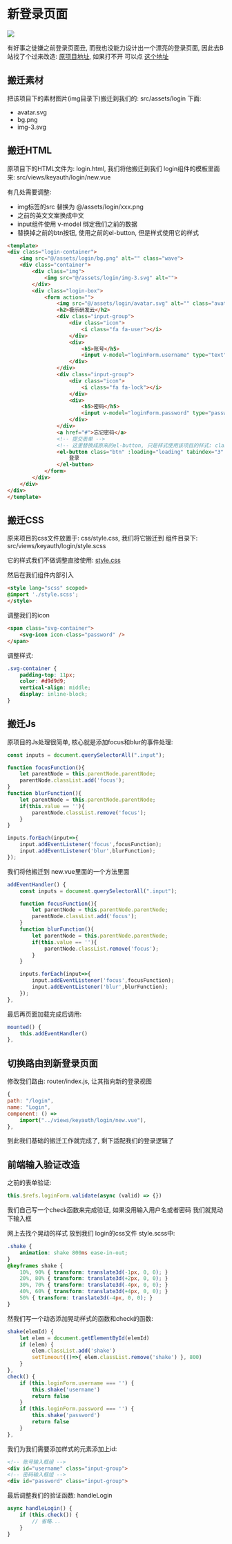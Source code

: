 # 新登录页面

![](./images/new-login.png)

有好事之徒嫌之前登录页面丑, 而我也没能力设计出一个漂亮的登录页面, 因此去B站找了个过来改造: [原项目地址](https://github.com/ramostear/login-page-01), 如果打不开 可以点 [这个地址](https://hub.fastgit.org/ramostear/login-page-01)

## 搬迁素材

把该项目下的素材图片(img目录下)搬迁到我们的: src/assets/login 下面:
+ avatar.svg
+ bg.png
+ img-3.svg

## 搬迁HTML

原项目下的HTML文件为: login.html, 我们将他搬迁到我们 login组件的模板里面来: src/views/keyauth/login/new.vue

有几处需要调整:
+ img标签的src 替换为 @/assets/login/xxx.png
+ 之前的英文文案换成中文
+ input组件使用 v-model 绑定我们之前的数据
+ 替换掉之前的btn按钮, 使用之前的el-button, 但是样式使用它的样式

```html
<template>
<div class="login-container">
    <img src="@/assets/login/bg.png" alt="" class="wave">
    <div class="container">
        <div class="img">
            <img src="@/assets/login/img-3.svg" alt="">
        </div>
        <div class="login-box">
            <form action="">
                <img src="@/assets/login/avatar.svg" alt="" class="avatar">
                <h2>极乐研发云</h2>
                <div class="input-group">
                    <div class="icon">
                        <i class="fa fa-user"></i>
                    </div>
                    <div>
                        <h5>账号</h5>
                        <input v-model="loginForm.username" type="text" class="input">
                    </div>
                </div>
                <div class="input-group">
                    <div class="icon">
                        <i class="fa fa-lock"></i>
                    </div>
                    <div>
                        <h5>密码</h5>
                        <input v-model="loginForm.password" type="password" class="input">
                    </div>
                </div>
                <a href="#">忘记密码</a>
                <!-- 提交表单 -->
                <!-- 这里替换成原来的el-button, 只是样式使用该项目的样式: class login-btn --> btn
                <el-button class="btn" :loading="loading" tabindex="3" size="medium" type="primary" @click="handleLogin">
                    登录
                </el-button>
            </form>
        </div>
    </div>
</div>
</template>
```

## 搬迁CSS

原来项目的css文件放置于: css/style.css, 我们将它搬迁到 组件目录下: src/views/keyauth/login/style.scss

它的样式我们不做调整直接使用: [style.css](https://hub.fastgit.org/ramostear/login-page-01/blob/master/css/style.css)

然后在我们组件内部引入

```html
<style lang="scss" scoped>
@import './style.scss';
</style>
```

调整我们的icon
```html
<span class="svg-container">
    <svg-icon icon-class="password" />
</span>
```

调整样式:
```css
.svg-container {
    padding-top: 11px;
    color: #d9d9d9;
    vertical-align: middle;
    display: inline-block;
}
```

## 搬迁Js

原项目的Js处理很简单, 核心就是添加focus和blur的事件处理:
```js
const inputs = document.querySelectorAll(".input");

function focusFunction(){
    let parentNode = this.parentNode.parentNode;
    parentNode.classList.add('focus');
}
function blurFunction(){
    let parentNode = this.parentNode.parentNode;
    if(this.value == ''){
        parentNode.classList.remove('focus');
    }
}

inputs.forEach(input=>{
    input.addEventListener('focus',focusFunction);
    input.addEventListener('blur',blurFunction);
});
```

我们将他搬迁到 new.vue里面的一个方法里面
```js
addEventHandler() {
    const inputs = document.querySelectorAll(".input");

    function focusFunction(){
        let parentNode = this.parentNode.parentNode;
        parentNode.classList.add('focus');
    }
    function blurFunction(){
        let parentNode = this.parentNode.parentNode;
        if(this.value == ''){
            parentNode.classList.remove('focus');
        }
    }

    inputs.forEach(input=>{
        input.addEventListener('focus',focusFunction);
        input.addEventListener('blur',blurFunction);
    });  
},
```

最后再页面加载完成后调用:
```js
mounted() {
    this.addEventHandler()
},
```

## 切换路由到新登录页面

修改我们路由: router/index.js, 让其指向新的登录视图
```js
{
path: "/login",
name: "Login",
component: () =>
    import("../views/keyauth/login/new.vue"),
},
```


到此我们基础的搬迁工作就完成了, 剩下适配我们的登录逻辑了

## 前端输入验证改造

之前的表单验证:
```js
this.$refs.loginForm.validate(async (valid) => {})
```

我们自己写一个check函数来完成验证, 如果没用输入用户名或者密码 我们就晃动下输入框

网上去找个晃动的样式 放到我们 login的css文件 style.scss中:
```css
.shake {
    animation: shake 800ms ease-in-out;
}
@keyframes shake {
    10%, 90% { transform: translate3d(-1px, 0, 0); }
    20%, 80% { transform: translate3d(+2px, 0, 0); }
    30%, 70% { transform: translate3d(-4px, 0, 0); }
    40%, 60% { transform: translate3d(+4px, 0, 0); }
    50% { transform: translate3d(-4px, 0, 0); }
}
```

然我们写一个动态添加晃动样式的函数和check的函数:
```js
shake(elemId) {
    let elem = document.getElementById(elemId)
    if (elem) {
        elem.classList.add('shake')
        setTimeout(()=>{ elem.classList.remove('shake') }, 800)
    }
},
check() {
    if (this.loginForm.username === '') {
        this.shake('username')
        return false
    }
    if (this.loginForm.password === '') {
        this.shake('password')
        return false
    }
},
```

我们为我们需要添加样式的元素添加上id:
```html
<!-- 账号输入框组 -->
<div id="username" class="input-group">
<!-- 密码输入框组 -->
<div id="password" class="input-group">
```

最后调整我们的验证函数: handleLogin
```js
async handleLogin() {
    if (this.check()) {
        // 省略...
    }
}
```
